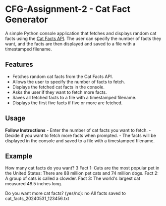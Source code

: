 # CFG-Assignment-2 -  Cat Fact Generator

A simple Python console application that fetches and displays random cat facts using the [Cat Facts API](https://cat-fact.herokuapp.com/facts/random). The user can specify the number of facts they want, and the facts are then displayed and saved to a file with a timestamped filename.

## Features

- Fetches random cat facts from the Cat Facts API.
- Allows the user to specify the number of facts to fetch.
- Displays the fetched cat facts in the console.
- Asks the user if they want to fetch more facts.
- Saves all fetched facts to a file with a timestamped filename.
- Displays the first five facts if five or more are fetched.

## Usage

**Follow Instructions**
    - Enter the number of cat facts you want to fetch.
    - Decide if you want to fetch more facts when prompted.
    - The facts will be displayed in the console and saved to a file with a timestamped filename.

## Example

How many cat facts do you want? 3
Fact 1: Cats are the most popular pet in the United States: There are 88 million pet cats and 74 million dogs.
Fact 2: A group of cats is called a clowder.
Fact 3: The world's largest cat measured 48.5 inches long.

Do you want more cat facts? (yes/no): no
All facts saved to cat_facts_20240531_123456.txt

